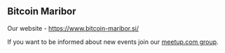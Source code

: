## Bitcoin Maribor

Our website - https://www.bitcoin-maribor.si/ 

If you want to be informed about new events join our [meetup.com group](https://www.meetup.com/bitcoin-maribor/).

